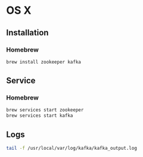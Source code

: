 # OS X

## Installation

### Homebrew

```sh
brew install zookeeper kafka
```

## Service

### Homebrew

```sh
brew services start zookeeper
brew services start kafka
```

## Logs

```sh
tail -f /usr/local/var/log/kafka/kafka_output.log
```
